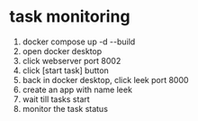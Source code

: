 # task monitoring
1. docker compose up -d --build
2. open docker desktop
3. click webserver port 8002
4. click [start task] button
5. back in docker desktop, click leek port 8000
6. create an app with name leek
7. wait till tasks start
8. monitor the task status
